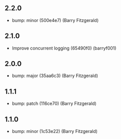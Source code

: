 ## 2.2.0
- bump: minor (500e4e7) (Barry Fitzgerald)
## 2.1.0
- Improve concurrent logging (65490f0) (barryf001)
## 2.0.0
- bump: major (35aa6c3) (Barry Fitzgerald)
## 1.1.1
- bump: patch (116ce70) (Barry Fitzgerald)
## 1.1.0
- bump: minor (1c53e22) (Barry Fitzgerald)
